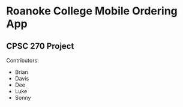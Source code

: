 # Roanoke College Mobile Ordering App
## CPSC 270 Project

Contributors:
* Brian
* Davis
* Dee
* Luke
* Sonny
